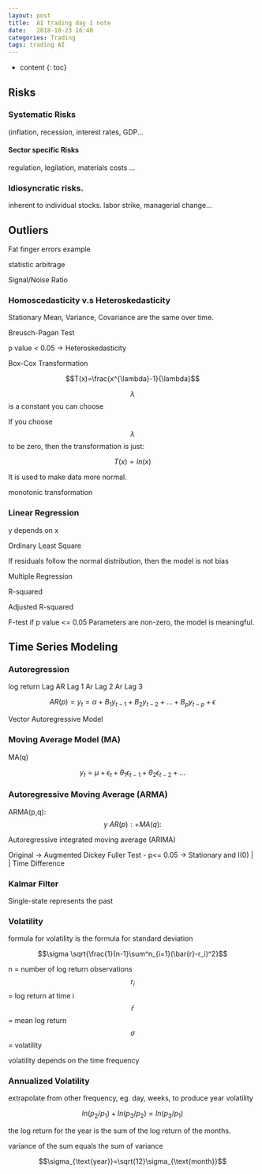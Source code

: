 ```yaml
---
layout: post
title:  AI trading day 1 note
date:   2018-10-23 16:40
categories: Trading
tags: trading AI
---
```

* content
{: toc}


## Risks

### Systematic Risks
(inflation, recession, interest rates, GDP...

#### Sector specific Risks
regulation, legilation, materials costs ...

### Idiosyncratic risks.
inherent to individual stocks.
labor strike, managerial change...

## Outliers
Fat finger errors
example


statistic arbitrage

Signal/Noise Ratio

### Homoscedasticity v.s Heteroskedasticity

Stationary
Mean, Variance, Covariance are the same over time.

Breusch-Pagan Test

p value < 0.05 -> Heteroskedasticity




Box-Cox Transformation

$$T(x)=\frac{x^{\lambda}-1}{\lambda}$$

$$\lambda$$ is a constant you can choose

If you choose $$\lambda$$ to be zero, then the transformation is just:

$$T(x) = ln(x)$$

It is used to make data more normal.

monotonic transformation



### Linear Regression
y depends on x

Ordinary Least Square

If residuals follow the normal distribution, then the model is not bias

Multiple Regression

R-squared

Adjusted R-squared

F-test
if p value <= 0.05
Parameters are non-zero, the model is meaningful.


## Time Series Modeling
### Autoregression
log return
Lag
AR Lag 1
Ar Lag 2
Ar Lag 3

$$AR(p)=y_t = \alpha+B_1y_{t-1}+B_2y_{t-2}+...+B_py_{t-p}+\epsilon$$

Vector Autoregressive Model

### Moving Average Model (MA)

MA(q)

$$y_t = \mu + \epsilon_t+\theta_1\epsilon_{t-1}+\theta_2\epsilon_{t-2}+...$$


### Autoregressive Moving Average (ARMA)
ARMA(p,q):$$y~AR(p):+MA(q):$$


Autoregressive integrated moving average (ARIMA)

Original -> Augmented Dickey Fuller Test - p<= 0.05 -> Stationary and I(0)
              |                 |
                Time Difference



### Kalmar Filter

Single-state represents the past



### Volatility

formula for volatility is the formula for standard deviation

$$\sigma \sqrt{\frac{1}{n-1}\sum^n_{i=1}(\bar{r}-r_i)^2}$$

n = number of log return observations
$$r_i$$ = log return at time i
$$\bar{r}$$= mean log return
$$\sigma$$ = volatility

volatility depends on the time frequency

### Annualized Volatility
extrapolate from other frequency, eg. day, weeks, to produce year volatility

$$ln(p_2/p_1)+ln(p_3/p_2)=ln(p_3/p_1)$$

the log return for the year is the sum of the log return of the months.

variance of the sum equals the sum of variance

$$\sigma_{\text{year}}=\sqrt{12}\sigma_{\text{month}}$$
